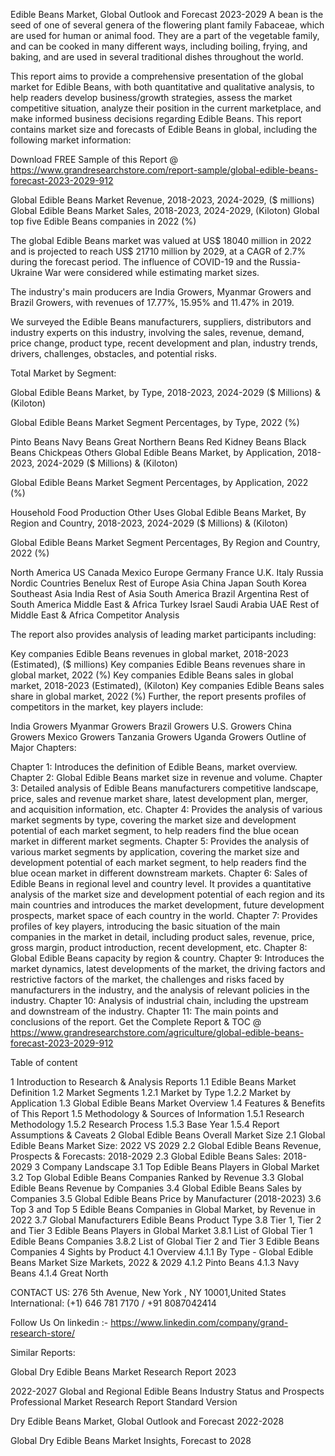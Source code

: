Edible Beans Market, Global Outlook and Forecast 2023-2029
A bean is the seed of one of several genera of the flowering plant family Fabaceae, which are used for human or animal food. They are a part of the vegetable family, and can be cooked in many different ways, including boiling, frying, and baking, and are used in several traditional dishes throughout the world.

This report aims to provide a comprehensive presentation of the global market for Edible Beans, with both quantitative and qualitative analysis, to help readers develop business/growth strategies, assess the market competitive situation, analyze their position in the current marketplace, and make informed business decisions regarding Edible Beans. This report contains market size and forecasts of Edible Beans in global, including the following market information:



Download FREE Sample of this Report @ https://www.grandresearchstore.com/report-sample/global-edible-beans-forecast-2023-2029-912


Global Edible Beans Market Revenue, 2018-2023, 2024-2029, ($ millions)
Global Edible Beans Market Sales, 2018-2023, 2024-2029, (Kiloton)
Global top five Edible Beans companies in 2022 (%)


The global Edible Beans market was valued at US$ 18040 million in 2022 and is projected to reach US$ 21710 million by 2029, at a CAGR of 2.7% during the forecast period. The influence of COVID-19 and the Russia-Ukraine War were considered while estimating market sizes.

The industry's main producers are India Growers, Myanmar Growers and Brazil Growers, with revenues of 17.77%, 15.95% and 11.47% in 2019.

We surveyed the Edible Beans manufacturers, suppliers, distributors and industry experts on this industry, involving the sales, revenue, demand, price change, product type, recent development and plan, industry trends, drivers, challenges, obstacles, and potential risks.

Total Market by Segment:

Global Edible Beans Market, by Type, 2018-2023, 2024-2029 ($ Millions) & (Kiloton)

Global Edible Beans Market Segment Percentages, by Type, 2022 (%)



Pinto Beans
Navy Beans
Great Northern Beans
Red Kidney Beans
Black Beans
Chickpeas
Others
Global Edible Beans Market, by Application, 2018-2023, 2024-2029 ($ Millions) & (Kiloton)

Global Edible Beans Market Segment Percentages, by Application, 2022 (%)



Household
Food Production
Other Uses
Global Edible Beans Market, By Region and Country, 2018-2023, 2024-2029 ($ Millions) & (Kiloton)

Global Edible Beans Market Segment Percentages, By Region and Country, 2022 (%)



North America
US
Canada
Mexico
Europe
Germany
France
U.K.
Italy
Russia
Nordic Countries
Benelux
Rest of Europe
Asia
China
Japan
South Korea
Southeast Asia
India
Rest of Asia
South America
Brazil
Argentina
Rest of South America
Middle East & Africa
Turkey
Israel
Saudi Arabia
UAE
Rest of Middle East & Africa
Competitor Analysis

The report also provides analysis of leading market participants including:



Key companies Edible Beans revenues in global market, 2018-2023 (Estimated), ($ millions)
Key companies Edible Beans revenues share in global market, 2022 (%)
Key companies Edible Beans sales in global market, 2018-2023 (Estimated), (Kiloton)
Key companies Edible Beans sales share in global market, 2022 (%)
Further, the report presents profiles of competitors in the market, key players include:



India Growers
Myanmar Growers
Brazil Growers
U.S. Growers
China Growers
Mexico Growers
Tanzania Growers
Uganda Growers
Outline of Major Chapters:



Chapter 1: Introduces the definition of Edible Beans, market overview.
Chapter 2: Global Edible Beans market size in revenue and volume.
Chapter 3: Detailed analysis of Edible Beans manufacturers competitive landscape, price, sales and revenue market share, latest development plan, merger, and acquisition information, etc.
Chapter 4: Provides the analysis of various market segments by type, covering the market size and development potential of each market segment, to help readers find the blue ocean market in different market segments.
Chapter 5: Provides the analysis of various market segments by application, covering the market size and development potential of each market segment, to help readers find the blue ocean market in different downstream markets.
Chapter 6: Sales of Edible Beans in regional level and country level. It provides a quantitative analysis of the market size and development potential of each region and its main countries and introduces the market development, future development prospects, market space of each country in the world.
Chapter 7: Provides profiles of key players, introducing the basic situation of the main companies in the market in detail, including product sales, revenue, price, gross margin, product introduction, recent development, etc.
Chapter 8: Global Edible Beans capacity by region & country.
Chapter 9: Introduces the market dynamics, latest developments of the market, the driving factors and restrictive factors of the market, the challenges and risks faced by manufacturers in the industry, and the analysis of relevant policies in the industry.
Chapter 10: Analysis of industrial chain, including the upstream and downstream of the industry.
Chapter 11: The main points and conclusions of the report.
Get the Complete Report & TOC @ https://www.grandresearchstore.com/agriculture/global-edible-beans-forecast-2023-2029-912

Table of content

1 Introduction to Research & Analysis Reports
1.1 Edible Beans Market Definition
1.2 Market Segments
1.2.1 Market by Type
1.2.2 Market by Application
1.3 Global Edible Beans Market Overview
1.4 Features & Benefits of This Report
1.5 Methodology & Sources of Information
1.5.1 Research Methodology
1.5.2 Research Process
1.5.3 Base Year
1.5.4 Report Assumptions & Caveats
2 Global Edible Beans Overall Market Size
2.1 Global Edible Beans Market Size: 2022 VS 2029
2.2 Global Edible Beans Revenue, Prospects & Forecasts: 2018-2029
2.3 Global Edible Beans Sales: 2018-2029
3 Company Landscape
3.1 Top Edible Beans Players in Global Market
3.2 Top Global Edible Beans Companies Ranked by Revenue
3.3 Global Edible Beans Revenue by Companies
3.4 Global Edible Beans Sales by Companies
3.5 Global Edible Beans Price by Manufacturer (2018-2023)
3.6 Top 3 and Top 5 Edible Beans Companies in Global Market, by Revenue in 2022
3.7 Global Manufacturers Edible Beans Product Type
3.8 Tier 1, Tier 2 and Tier 3 Edible Beans Players in Global Market
3.8.1 List of Global Tier 1 Edible Beans Companies
3.8.2 List of Global Tier 2 and Tier 3 Edible Beans Companies
4 Sights by Product
4.1 Overview
4.1.1 By Type - Global Edible Beans Market Size Markets, 2022 & 2029
4.1.2 Pinto Beans
4.1.3 Navy Beans
4.1.4 Great North

CONTACT US:
276 5th Avenue, New York , NY 10001,United States
International: (+1) 646 781 7170 / +91 8087042414

Follow Us On linkedin :- https://www.linkedin.com/company/grand-research-store/


Similar Reports:

Global Dry Edible Beans Market Research Report 2023

2022-2027 Global and Regional Edible Beans Industry Status and Prospects Professional Market Research Report Standard Version

Dry Edible Beans Market, Global Outlook and Forecast 2022-2028

Global Dry Edible Beans Market Insights, Forecast to 2028

